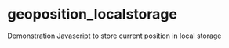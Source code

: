 geoposition_localstorage
========================

Demonstration Javascript to store current position in local storage 
